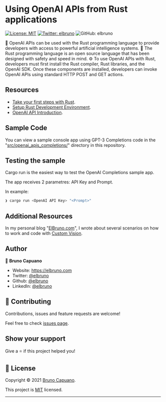 # Using OpenAI APIs from Rust applications

[![License: MIT](https://img.shields.io/badge/License-MIT-yellow.svg)](/LICENSE)
[![Twitter: elbruno](https://img.shields.io/twitter/follow/elbruno.svg?style=social)](https://twitter.com/kartben)
![GitHub: elbruno](https://img.shields.io/github/followers/elbruno?style=social)

🧠 OpenAI APIs can be used with the Rust programming language to provide developers with access to powerful artificial intelligence systems. 
🦀 The Rust programming language is an open source language that has been designed with safety and speed in mind. 
⚙️ To use OpenAI APIs with Rust, developers must first install the Rust compiler, Rust libraries, and the OpenAI SDK. Once these components are installed, developers can invoke OpenAI APIs using standard HTTP POST and GET actions.

## Resources
- [Take your first steps with Rust](https://learn.microsoft.com/training/paths/rust-first-steps/).
- [Setup Rust Development Environment](https://learn.microsoft.com/training/modules/rust-set-up-environment/).
- [OpenAI API Introduction](https://platform.openai.com/docs/introduction).
 
## Sample Code

You can view a sample console app using GPT-3 Completions code in the "[src/openai_apis_completions/](src/openai_apis_completions/)" directory in this repository.

## Testing the sample

Cargo run is the easiest way to test the OpenAI Completions sample app. 

The app receives 2 parametres: API Key and Prompt.

In example:

```bash
❯ cargo run <OpenAI API Key> "<Prompt>"
```

## Additional Resources

In my personal blog "[ElBruno.com](https://elbruno.com)", I wrote about several scenarios on how to work and code with [Custom Vision](https://elbruno.com/tag/custom-vision/). 

## Author

👤 **Bruno Capuano**

* Website: https://elbruno.com
* Twitter: [@elbruno](https://twitter.com/elbruno)
* Github: [@elbruno](https://github.com/elbruno)
* LinkedIn: [@elbruno](https://linkedin.com/in/elbruno)

## 🤝 Contributing

Contributions, issues and feature requests are welcome!

Feel free to check [issues page](https://github.com/elbruno/CustomVisionAndAzureFunctions/issues).

## Show your support

Give a ⭐️ if this project helped you!


## 📝 License

Copyright &copy; 2021 [Bruno Capuano](https://github.com/elbruno).

This project is [MIT](/LICENSE) licensed.

***
